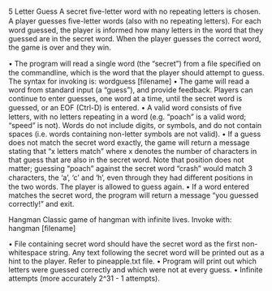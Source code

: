 5 Letter Guess
A secret ﬁve-letter word with no repeating letters is chosen. A player guesses ﬁve-letter words (also with no
repeating letters). For each word guessed, the player is informed how many letters in the word that they 
guessed are in the secret word. When the player guesses the correct word, the game is over and they win. 

• The program will read a single word (the “secret”) from a ﬁle speciﬁed on the commandline, which is the word
that the player should attempt to guess. The syntax for invoking is: wordguess [filename]
• The game will read a word from standard input (a “guess”), and provide feedback. Players can continue to 
enter guesses, one word at a time, until the secret word is guessed, or an EOF (Ctrl-D) is entered. 
• A valid word consists of ﬁve letters, with no letters repeating in a word (e.g. “poach” is a valid word; 
“speed” is not). Words do not include digits, or symbols, and do not contain spaces (i.e. words containing 
non-letter symbols are not valid). 
• If a guess does not match the secret word exactly, the game will return a message stating that “x letters
match” where x denotes the number of characters in that guess that are also in the secret word. Note that 
position does not matter; guessing “poach” against the secret word “crash” would match 3 characters, the ‘a’,
‘c’ and ‘h’, even through they had diﬀerent positions in the two words. The player is allowed to guess again. 
• If a word entered matches the secret word, the program will return a message “you guessed correctly!” and 
exit.


Hangman
Classic game of hangman with infinite lives. Invoke with: hangman [filename]

• File containing secret word should have the secret word as the first non-whitespace string. Any text following
the secret word will be printed out as a hint to the player. Refer to pineapple.txt file.
• Program will print out which letters were guessed correctly and which were not at every guess.
• Infinite attempts (more accurately 2^31 - 1 attempts).
